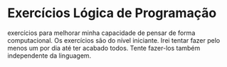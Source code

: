 # Exercícios Lógica de Programação

exercícios  para melhorar minha capacidade de pensar de forma computacional. Os exercícios  são do nível iniciante. Irei tentar fazer pelo menos um por dia até ter acabado todos. Tente fazer-los também independente da linguagem.
